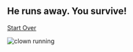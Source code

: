 ## He runs away. You survive!

[Start Over](README.md)

![clown running](https://www.thesun.co.uk/wp-content/uploads/2016/10/nintchdbpict000273645459.jpg)
